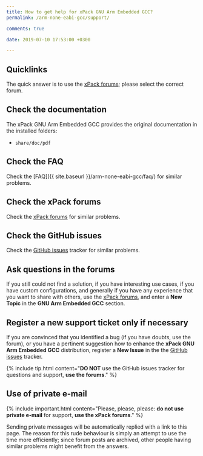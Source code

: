 ```yaml
---
title: How to get help for xPack GNU Arm Embedded GCC?
permalink: /arm-none-eabi-gcc/support/

comments: true

date: 2019-07-10 17:53:00 +0300

---
```


## Quicklinks

The quick answer is to use the
[xPack forums](https://www.tapatalk.com/groups/xpack/); please select
the correct forum.

## Check the documentation

The xPack GNU Arm Embedded GCC provides the original documentation in the
installed folders:

- `share/doc/pdf`

## Check the FAQ

Check the [FAQ]({{ site.baseurl }}/arm-none-eabi-gcc/faq/)
for similar problems.

## Check the xPack forums

Check the [xPack forums](https://www.tapatalk.com/groups/xpack/) for
similar problems.

## Check the GitHub issues

Check the
[GitHub issues](https://github.com/xpack-dev-tools/arm-none-eabi-gcc-xpack/issues/)
tracker for similar problems.

## Ask questions in the forums

If you still could not find a solution, if you have interesting use
cases, if you have custom configurations, and generally if you have
any experience that you want to share with others, use the
[xPack forums](https://www.tapatalk.com/groups/xpack/),
and enter a **New Topic** in the **GNU Arm Embedded GCC** section.

## Register a new support ticket only if necessary

If you are convinced that you identified a bug (if you have doubts,
use the forum),
or you have a pertinent suggestion how to enhance the **xPack GNU Arm Embedded GCC**
distribution, register a **New Issue** in the the
[GitHub issues](https://github.com/xpack-dev-tools/arm-none-eabi-gcc-xpack/issues/)
tracker.

{% include tip.html content="**DO NOT** use the GitHub issues tracker
for questions and support, **use the forums**." %}

## Use of private e-mail

{% include important.html content="Please, please, please: **do not use
private e-mail** for support, **use the xPack forums**." %}

Sending private messages will be automatically replied with
a link to this page.
The reason for this rude behaviour is simply an attempt to use
the time more efficiently; since forum posts are archived, other people
having similar problems might benefit from the answers.
